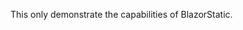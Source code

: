 ﻿---
name: Second sample project
description: Hello world project
tags:  [csharp, blazor, sample]
---

This only demonstrate the capabilities of BlazorStatic.